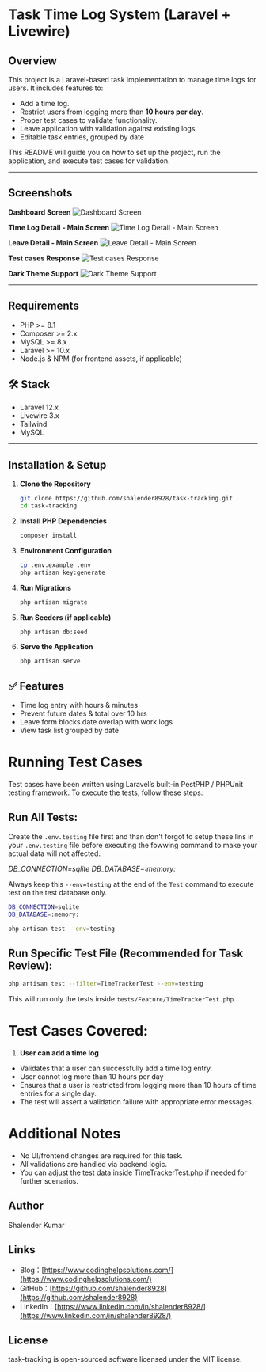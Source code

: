 # Task Time Log System (Laravel + Livewire)

## Overview

This project is a Laravel-based task implementation to manage time logs for users. It includes features to:
- Add a time log.
- Restrict users from logging more than **10 hours per day**.
- Proper test cases to validate functionality.
- Leave application with validation against existing logs
- Editable task entries, grouped by date

This README will guide you on how to set up the project, run the application, and execute test cases for validation.

---

## Screenshots

**Dashboard Screen**
![Dashboard Screen](./public/documentation-images/dashboard.png)

**Time Log Detail - Main Screen**
![Time Log Detail - Main Screen](./public/documentation-images/task-logging-and-validation.png)

**Leave Detail - Main Screen**
![Leave Detail - Main Screen](./public/documentation-images/leave-apply-and-validation-with-same-day-task.png)

**Test cases Response**
![Test cases Response](./public/documentation-images/feature-test-cases.png)

**Dark Theme Support**
![Dark Theme Support](./public/documentation-images/dark-theme-support.png)

---

## Requirements

- PHP >= 8.1
- Composer >= 2.x
- MySQL >= 8.x
- Laravel >= 10.x
- Node.js & NPM (for frontend assets, if applicable)


## 🛠️ Stack
- Laravel 12.x
- Livewire 3.x
- Tailwind
- MySQL

---

## Installation & Setup

1. **Clone the Repository**
   ```bash
   git clone https://github.com/shalender8928/task-tracking.git
   cd task-tracking
   ```
2. **Install PHP Dependencies**
   ```bash
   composer install
   ```
3. **Environment Configuration**
   ```bash
   cp .env.example .env
   php artisan key:generate
   ```
4. **Run Migrations**
   ```bash
   php artisan migrate
   ```
5. **Run Seeders (if applicable)**
   ```bash
   php artisan db:seed
   ```
5. **Serve the Application**
   ```bash
   php artisan serve
   ```

## ✅ Features
- Time log entry with hours & minutes
- Prevent future dates & total over 10 hrs
- Leave form blocks date overlap with work logs
- View task list grouped by date

# Running Test Cases
Test cases have been written using Laravel’s built-in PestPHP / PHPUnit testing framework. To execute the tests, follow these steps:

## Run All Tests:
Create the `.env.testing` file first and than don't forgot to setup these lins in your `.env.testing` file before executing the fowwing command to make your actual data will not affected.

*DB_CONNECTION=sqlite*
*DB_DATABASE=:memory:*

Always keep this `--env=testing` at the end of the `Test` command to execute test on the test database only.
   ```bash
   DB_CONNECTION=sqlite
   DB_DATABASE=:memory:
   ```

   ```bash
   php artisan test --env=testing
   ```
## Run Specific Test File (Recommended for Task Review):
   ```bash
   php artisan test --filter=TimeTrackerTest --env=testing
   ```
This will run only the tests inside `tests/Feature/TimeTrackerTest.php`.

# Test Cases Covered:
1. **User can add a time log**

- Validates that a user can successfully add a time log entry.
- User cannot log more than 10 hours per day
- Ensures that a user is restricted from logging more than 10 hours of time entries for a single day.
- The test will assert a validation failure with appropriate error messages.

# Additional Notes
- No UI/frontend changes are required for this task.
- All validations are handled via backend logic.
- You can adjust the test data inside TimeTrackerTest.php if needed for further scenarios.

## Author

Shalender Kumar  

## Links

- Blog：[https://www.codinghelpsolutions.com/](https://www.codinghelpsolutions.com/)
- GitHub：[https://github.com/shalender8928](https://github.com/shalender8928)
- LinkedIn：[https://www.linkedin.com/in/shalender8928/](https://www.linkedin.com/in/shalender8928/)


## License

task-tracking is open-sourced software licensed under the MIT license.